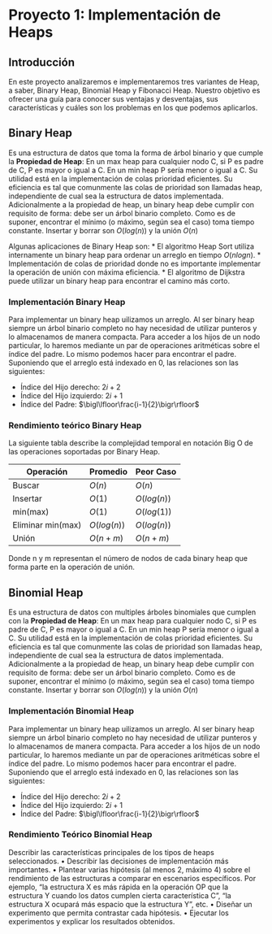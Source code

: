 # Proyecto 1: Implementación de Heaps

## Introducción

En este proyecto analizaremos e implementaremos tres variantes de Heap, a saber, Binary Heap, Binomial Heap y Fibonacci Heap. Nuestro objetivo es ofrecer una guía para conocer sus ventajas y desventajas, sus características y cuáles son los problemas en los que podemos aplicarlos.

## Binary Heap

Es una estructura de datos que toma la forma de árbol binario y que cumple la **Propiedad de Heap**: En un max heap para cualquier nodo C, si P es padre de C, P es mayor o igual a C. En un min heap P sería menor o igual a C. Su utilidad está en la implementación de colas prioridad eficientes. Su eficiencia es tal que comunmente las colas de prioridad son llamadas heap, independiente de cual sea la estructura de datos implementada. Adicionalmente a la propiedad de heap, un binary heap debe cumplir con requisito de forma: debe ser un árbol binario completo. Como es de suponer, encontrar el mínimo (o máximo, según sea el caso) toma tiempo constante. Insertar y borrar son $O(log(n))$ y la unión $O(n)$

Algunas aplicaciones de Binary Heap son:
	* El algoritmo Heap Sort utiliza internamente un binary heap para ordenar un arreglo en tiempo $O(nlogn)$.
	* Implementación de colas de prioridad donde no es importante implementar la operación de unión con máxima eficiencia. 
	* El algoritmo de Dijkstra puede utilizar un binary heap para encontrar el camino más corto.	

### Implementación Binary Heap

Para implementar un binary heap uilizamos un arreglo. Al ser binary heap siempre un árbol binario completo no hay necesidad de utilizar punteros y lo almacenamos de manera compacta. Para acceder a los hijos de un nodo particular, lo haremos mediante un par de operaciones aritméticas sobre el índice del padre. Lo mismo podemos hacer para encontrar el padre. Suponiendo que el arreglo está indexado en 0, las relaciones son las siguientes:

* Índice del Hijo derecho: $2i +2$
* Índice del Hijo izquierdo: $2i + 1$
* Índice del Padre: $\bigl\lfloor\frac{i-1}{2}\bigr\rfloor$

### Rendimiento teórico Binary Heap

La siguiente tabla describe la complejidad temporal en notación Big O de las operaciones soportadas por Binary Heap.

| Operación | Promedio | Peor Caso |
|--|--|--|
| Buscar | $O(n)$ | $O(n)$ |
| Insertar | $O(1)$ | $O(log(n))$ |
| min(max) | $O(1)$ | $O(log(1))$ |
| Eliminar min(max) | $O(log(n))$ | $O(log(n))$ |
| Unión | $O(n+m)$ | $O(n+m)$ |

Donde n y m representan el número de nodos de cada binary heap que forma parte en la operación de unión.

## Binomial Heap

Es una estructura de datos con multiples árboles binomiales que cumplen con la **Propiedad de Heap**: En un max heap para cualquier nodo C, si P es padre de C, P es mayor o igual a C. En un min heap P sería menor o igual a C. Su utilidad está en la implementación de colas prioridad eficientes. Su eficiencia es tal que comunmente las colas de prioridad son llamadas heap, independiente de cual sea la estructura de datos implementada. Adicionalmente a la propiedad de heap, un binary heap debe cumplir con requisito de forma: debe ser un árbol binario completo. Como es de suponer, encontrar el mínimo (o máximo, según sea el caso) toma tiempo constante. Insertar y borrar son $O(log(n))$ y la unión $O(n)$

### Implementación Binomial Heap

Para implementar un binary heap uilizamos un arreglo. Al ser binary heap siempre un árbol binario completo no hay necesidad de utilizar punteros y lo almacenamos de manera compacta. Para acceder a los hijos de un nodo particular, lo haremos mediante un par de operaciones aritméticas sobre el índice del padre. Lo mismo podemos hacer para encontrar el padre. Suponiendo que el arreglo está indexado en 0, las relaciones son las siguientes:

* Índice del Hijo derecho: $2i +2$
* Índice del Hijo izquierdo: $2i + 1$
* Índice del Padre: $\bigl\lfloor\frac{i-1}{2}\bigr\rfloor$

### Rendimiento Teórico Binomial Heap


Describir las características principales de los tipos de heaps seleccionados.
• Describir las decisiones de implementación más importantes.
• Plantear varias hipótesis (al menos 2, máximo 4) sobre el rendimiento de las estructuras a
comparar en escenarios específicos. Por ejemplo, “la estructura X es más rápida en la operación
OP que la estructura Y cuando los datos cumplen cierta característica C”, “la estructura X
ocupará más espacio que la estructura Y”, etc.
• Diseñar un experimento que permita contrastar cada hipótesis.
• Ejecutar los experimentos y explicar los resultados obtenidos.